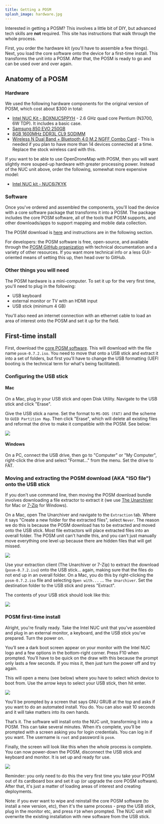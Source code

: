 ```yaml
---
title: Getting a POSM
splash_image: hardware.jpg
---
```


Interested in getting a POSM? This involves a little bit of DIY, but advanced
tech skills are **not** required. This site has instructions that walk through
the whole process.

First, you order the hardware kit (you'll have to assemble a few things). Next,
you load the core software onto the device for a first-time install. This
transforms the unit into a POSM. After that, the POSM is ready to go and can be
used over and over again.

## Anatomy of a POSM

### Hardware

We used the following hardware components for the original version of POSM,
which cost about $300 in total:

* [Intel NUC Kit - BOXNUC5PPYH](http://smile.amazon.com/gp/product/B00XPVQHDU) -
  2.6 GHz quad core Pentium (N3700, 6W TDP). It includes a basic case.
* [Samsung 850 EVO 250GB](http://smile.amazon.com/gp/product/B00OAJ412U)
* [8GB 1600MHz DDR3L CL9 SODIMM](http://smile.amazon.com/gp/product/B00KQCOTCM)
* [Wireless N Dual Band + Bluetooth 4.0 M.2 NGFF Combo
  Card](https://www.thinkpenguin.com/gnu-linux/wireless-n-dual-band-bluetooth-40-m2-ngff-combo-card) -
  This is needed if you plan to have more than 14 devices connected at a time.
  Replace the stock wireless card with this.

If you want to be able to use OpenDroneMap with POSM, then you will
want slightly more souped-up hardware with greater processing power.
Instead of the NUC unit above, order the following, somewhat more expensive
model:

* [Intel NUC kit - NUC6i7KYK](https://smile.amazon.com/gp/product/B01DJ9XS52)

### Software

Once you've ordered and assembled the components, you'll load the device with a
core software package that transforms it into a POSM. The package includes the
core POSM software, all of the tools that POSM supports, and other
downloads/apps to support mapping and mobile data collection.

The POSM download is
[here](https://posm.s3.amazonaws.com/releases/posm-0.7.2.iso) and instructions
are in the following section.

For developers: the POSM software is free, open-source, and available through
the [POSM GitHub organization](https://github.com/posm) with technical
documentation and a variety of other resources. If you want more technical info
or a less GUI-oriented means of setting this up, then head over to GitHub.

### Other things you will need

The POSM hardware is a mini-computer. To set it up for the very first time,
you'll need to plug in the following:

* USB keyboard
* external monitor or TV with an HDMI input
* USB stick (minimum 4 GB)

You'll also need an internet connection with an ethernet cable to load an area
of interest onto the POSM and set it up for the field.

## First-time install

First, download the [core POSM
software](https://posm.s3.amazonaws.com/releases/posm-0.7.2.iso). This will
download with the file name `posm-0.7.2.iso`. You need to move that onto a USB
stick and extract it into a set of folders, but first you'll have to change the
USB formatting (UEFI booting is the technical term for what's being
facilitated).

### Configuring the USB stick

#### Mac

On a Mac, plug in your USB stick and open Disk Utility. Navigate to the USB
stick and click "Erase".

Give the USB stick a name. Set the format to `MS-DOS (FAT)` and the scheme to
`GUID Partition Map`. Then click "Erase", which will delete all existing files
and reformat the drive to make it compatible with the POSM. See below:

![](format.png)

#### Windows

On a PC, connect the USB drive, then go to "Computer" or "My Computer",
right-click the drive and select "Format…" from the menu. Set the drive to FAT.

### Moving and extracting the POSM download (AKA "ISO file") onto the USB stick

If you don't use command line, then moving the POSM download bundle involves
downloading a file extractor to extract it (we use [The
Unarchiver](https://itunes.apple.com/us/app/the-unarchiver/id425424353?mt=12)
for Mac or [7-Zip](http://www.7-zip.org/) for Windows).

On a Mac, open The Unarchiver and navigate to the `Extraction` tab. Where it
says "Create a new folder for the extracted files", select `Never`. The reason
we do this is because the POSM download has to be extracted and moved onto the
USB stick. Most file extractors will place extracted files into an overall
folder. The POSM unit can't handle this, and you can't just manually move
everything one level up because there are hidden files that will get missed.

![](extraction.png)

Use your extraction client (The Unarchiver or 7-Zip) to extract the download
(`posm-0.7.2.iso`) onto the USB stick... again, making sure that the files do
not end up in an overall folder. On a Mac, you do this by right-clicking the
`posm-0.7.2.iso` file and selecting `Open with...` ... `The Unarchiver`. Set the
destination folder to the USB stick and press "Extract".

The contents of your USB stick should look like this:

![](finder.png)

### POSM first-time install

Alright, you're finally ready. Take the Intel NUC unit that you've assembled and
plug in an external monitor, a keyboard, and the USB stick you've prepared. Turn
the power on.

You’ll see a dark boot screen appear on your monitor with the Intel NUC logo and
a few options in the bottom-right corner. Press F10 when prompted. You’ll have
to be quick on the draw with this because the prompt only lasts a few seconds.
If you miss it, then just turn the power off and try again.

This will open a menu (see below) where you have to select which device to boot
from. Use the arrow keys to select your USB stick, then hit enter.

![](boot.jpg)

You'll be prompted by a screen that says GNU GRUB at the top and asks if you
want to do an automated install. You do. You can also wait 10 seconds and it
will take matters into its own hands.

That’s it. The software will install onto the NUC unit, transforming it into a
POSM. This can take several minutes. When it’s complete, you’ll be prompted with
a screen asking you for login credentials. You can log in if you want. The
username is `root` and password is `posm`.

Finally, the screen will look like this when the whole process is complete. You
can now power-down the POSM, disconnect the USB stick and keyboard and monitor.
It is set up and ready for use.

![](logged-in.png)

Reminder: you only need to do this the very first time you take your POSM out of
its cardboard box and set it up (or upgrade the core POSM software). After that,
it's just a matter of loading areas of interest and creating deployments.

Note: if you ever want to wipe and reinstall the core POSM software (to install
a new version, etc), then it's the same process - prep the USB stick, plug in
the monitor etc, and press `F10` when prompted. The NUC unit will overwrite the
existing installation with new software from the USB stick.
